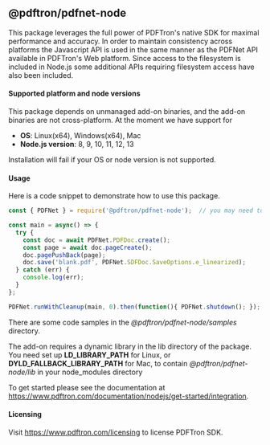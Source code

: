 ## @pdftron/pdfnet-node

This package leverages the full power of PDFTron's native SDK for maximal performance and accuracy. In order to maintain consistency across platforms the Javascript API is used in the same manner as the PDFNet API available in PDFTron's Web platform. Since access to the filesystem is included in Node.js some additional APIs requiring filesystem access have also been included.

#### Supported platform and node versions
This package depends on unmanaged add-on binaries, and the add-on binaries are not cross-platform. At the moment we have support for
  * **OS**: Linux(x64), Windows(x64), Mac
  * **Node.js version**: 8, 9, 10, 11, 12, 13
 
Installation will fail if your OS or node version is not supported.

#### Usage
Here is a code snippet to demonstrate how to use this package.
```javascript
const { PDFNet } = require('@pdftron/pdfnet-node');  // you may need to set up NODE_PATH environment variable to make this work.

const main = async() => {
  try {
    const doc = await PDFNet.PDFDoc.create();
    const page = await doc.pageCreate();
	doc.pagePushBack(page);
    doc.save('blank.pdf', PDFNet.SDFDoc.SaveOptions.e_linearized);
  } catch (err) {
    console.log(err);
  }
};

PDFNet.runWithCleanup(main, 0).then(function(){ PDFNet.shutdown(); });
```

There are some code samples in the *@pdftron/pdfnet-node/samples* directory.

The add-on requires a dynamic library in the lib directory of the package. You need set up **LD_LIBRARY_PATH** for Linux, or **DYLD_FALLBACK_LIBRARY_PATH** for Mac, to contain *@pdftron/pdfnet-node/lib* in your node_modules directory

To get started please see the documentation at https://www.pdftron.com/documentation/nodejs/get-started/integration.

#### Licensing
Visit https://www.pdftron.com/licensing to license PDFTron SDK.